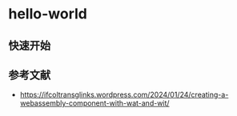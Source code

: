 # hello-world

## 快速开始


## 参考文献
- https://ifcoltransglinks.wordpress.com/2024/01/24/creating-a-webassembly-component-with-wat-and-wit/
